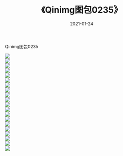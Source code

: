 ﻿---
layout: post
title:  《Qinimg图包0235》
date:   2021-01-24
img: http://imgx.orgx.ga/Qinimg图包/Qinimg图包0235/000.jpg
categories: [美女, 清纯, 唯美]
---

Qinimg图包0235

 ![](http://imgx.orgx.ga/Qinimg图包/Qinimg图包0235/001.jpg) <br>![](http://imgx.orgx.ga/Qinimg图包/Qinimg图包0235/002.jpg) <br>![](http://imgx.orgx.ga/Qinimg图包/Qinimg图包0235/003.jpg) <br>![](http://imgx.orgx.ga/Qinimg图包/Qinimg图包0235/004.jpg) <br>![](http://imgx.orgx.ga/Qinimg图包/Qinimg图包0235/005.jpg) <br>![](http://imgx.orgx.ga/Qinimg图包/Qinimg图包0235/006.jpg) <br>![](http://imgx.orgx.ga/Qinimg图包/Qinimg图包0235/007.jpg) <br>![](http://imgx.orgx.ga/Qinimg图包/Qinimg图包0235/008.jpg) <br>![](http://imgx.orgx.ga/Qinimg图包/Qinimg图包0235/009.jpg) <br>![](http://imgx.orgx.ga/Qinimg图包/Qinimg图包0235/010.jpg) <br>![](http://imgx.orgx.ga/Qinimg图包/Qinimg图包0235/011.jpg) <br>![](http://imgx.orgx.ga/Qinimg图包/Qinimg图包0235/012.jpg) <br>![](http://imgx.orgx.ga/Qinimg图包/Qinimg图包0235/013.jpg) <br>![](http://imgx.orgx.ga/Qinimg图包/Qinimg图包0235/014.jpg) <br>![](http://imgx.orgx.ga/Qinimg图包/Qinimg图包0235/015.jpg) <br>![](http://imgx.orgx.ga/Qinimg图包/Qinimg图包0235/016.jpg) <br>![](http://imgx.orgx.ga/Qinimg图包/Qinimg图包0235/017.jpg) <br>![](http://imgx.orgx.ga/Qinimg图包/Qinimg图包0235/018.jpg) <br>![](http://imgx.orgx.ga/Qinimg图包/Qinimg图包0235/019.jpg) <br>![](http://imgx.orgx.ga/Qinimg图包/Qinimg图包0235/020.jpg) <br>